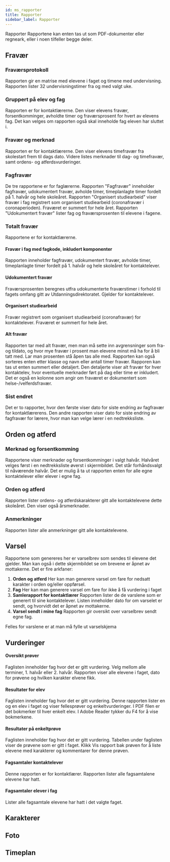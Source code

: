 ```yaml
---
id: ms_rapporter
title: Rapporter
sidebar_label: Rapporter
---
```


Rapporter
Rapportene kan enten tas ut som PDF-dokumenter eller regneark, eller i noen tilfeller begge deler.

## Fravær

### Fraværsprotokoll
Rapporten gir en matrise med elevene i faget og timene med undervisning. Rapporten lister 32 undervisningstimer fra og med valgt uke. 

### Gruppert på elev og fag
Rapporten er for kontaktlærerne. Den viser elevens fravær, forsentkomminger, avholdte timer og fraværsprosent for hvert av elevens fag. Det kan velges om rapporten også skal inneholde fag eleven har sluttet i.

### Fravær og merknad
Rapporten er for kontaktlærerne. Den viser elevens timefravær fra skolestart frem til dags dato. Videre listes merknader til dag- og timefravær, samt ordens- og atferdsvurderinger.

### Fagfravær
De tre rapportene er for faglærerne. Rapporten "Fagfravær" inneholder fagfravær, udokumentert fravær, avholde timer, timeplanlagte timer fordelt på 1. halvår og hele skoleåret. Rapporten "Organisert studiearbeid" viser fravær i fag registrert som organisert studiearbeid (coronafravær i coronaperioden). Fraværet er summert for hele året. Rapporten "Udokumentert fravær" lister fag og fraværsprosenten til elevene i fagene.

### Totalt fravær
Rapportene er for kontaktlærerne. 

#### Fravær i fag med fagkode, inkludert komponenter
Rapporten inneholder fagfravær, udokumentert fravær, avholde timer, timeplanlagte timer fordelt på 1. halvår og hele skoleåret for kontaktelever.

#### Udokumentert fravær
Fraværsprosenten beregnes utfra udokumenterte fraværstimer i forhold til fagets omfang gitt av Utdanningsdirektoratet. Gjelder for kontaktelever.

#### Organisert studiearbeid
Fravær registrert som organisert studiearbeid (coronafravær) for kontaktelever. Fraværet er summert for hele året.

#### Alt fravær
Rapporten tar med alt fravær, men man må sette inn avgrensninger som fra- og tildato, og hvor mye fravær i prosent man elevene minst må ha for å bli tatt med. Lar man prosenten stå åpen tas alle med. Rapporten kan også sorteres enten etter klasse og navn eller antall timer fravær. Rapporen kan tas ut enten summert eller detaljert. Den detaljerte viser alt fravær for hver kontaktelev, hvor eventuelle merknader ført på dag eller time er inkludert. Det er også en kolonne som angir om fraværet er dokumentert som helse-/velferdsfravær.

### Sist endret
Det er to rapporter, hvor den første viser dato for siste endring av fagfravær for kontaktlærerens. Den andre rapporten viser dato for siste endring av fagfravær for lærere, hvor man kan velge lærer i en nedtrekksliste.


## Orden og atferd

### Merknad og forsentkomming
Rapportene viser merknader og forsentkomminger i valgt halvår. Halvåret velges først i en nedtrekksliste øverst i skjermbildet. Det står forhåndsvalgt til nåværende halvår. Det er mulig å ta ut rapporten enten for alle egne kontaktelever eller elever i egne fag.

### Orden og atferd
Rapporten lister ordens- og atferdskarakterer gitt alle kontaktelevene dette skoleåret. Den viser også årsmerknader.

### Anmerkninger
Rapporten lister alle anmerkninger gitt alle kontaktelevene.


## Varsel
Rapportene som genereres her er varselbrev som sendes til elevene det gjelder. Man kan også i dette skjermbildet se om brevene er åpnet av mottakerne. Det er fire arkfaner:
1. **Orden og atferd** Her kan man generere varsel om fare for nedsatt karakter i orden og/eller oppførsel.
2. **Fag** Her kan man generere varsel om fare for ikke å få vurdering i faget
3. **Samlerapport for kontaktlærer** Rapporten lister de de varslene som er generert til sine kontaktelever. Listen inneholder dato for om varselet er sendt, og hvorvidt det er åpnet av mottakerne.
4. **Varsel sendt i mine fag** Rapporten gir oversikt over varselbrev sendt egne fag.

Felles for varslene er at man må fylle ut varselskjema


## Vurderinger
#### Oversikt prøver
Faglisten inneholder fag hvor det er gitt vurdering. Velg mellom alle
terminer, 1. halvår eller 2. halvår. Rapporten viser alle elevene i faget, dato
for prøvene og hvilken karakter elvene fikk.
#### Resultater for elev
Faglisten inneholder fag hvor det er gitt vurdering. Denne rapporten lister
en og en elev i faget og viser fellesprøver og enkeltvurderinger. I PDF filen
er det bokmerker til hver enkelt elev. I Adobe Reader tykker du F4 for å
vise bokmerkene.
#### Resultater på enkeltprøve
Faglisten inneholder fag hvor det er gitt vurdering. Tabellen under faglisten
viser de prøvene som er gitt i faget. Klikk Vis rapport bak prøven for å liste
elevene med karakterer og kommentarer for denne prøven.
#### Fagsamtaler kontaktelever
Denne rapporten er for kontaktlærer. Rapporten lister alle fagsamtalene elevene har hatt.
#### Fagsamtaler elever i fag
Lister alle fagsamtale elevene har hatt i det valgte faget.

## Karakterer

## Foto

## Timeplan

